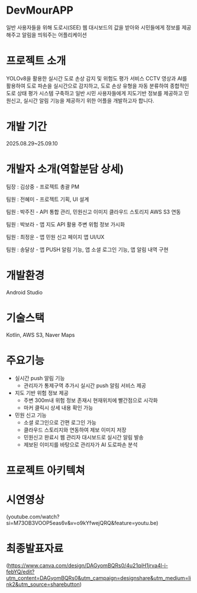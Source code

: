 # DevMourAPP
일반 사용자들을 위해 도로시(SEE) 웹 대시보드의 값을 받아와 시민들에게 정보를 제공해주고 알림을 띄워주는 어플리케이션

# 프로젝트 소개
YOLOv8을 활용한 실시간 도로 손상 감지 및 위험도 평가 서비스 CCTV 영상과 AI를 활용하여 도로 파손을 실시간으로 감지하고, 도로 손상 유형을 자동 분류하여 종합적인 도로 상태 평가 시스템 구축하고 일반 시민 사용자들에게 지도기반 정보를 제공하고 민원신고, 실시간 알림 기능을 제공하기 위한 어플을 개발하고자 합니다.

# 개발 기간
2025.08.29~25.09.10

# 개발자 소개(역할분담 상세)
팀장 : 김상중 - 프로젝트 총괄 PM

팀원 : 전혜미 - 프로젝트 기획, UI 설계

팀원 : 박주진 - API 통합 관리, 민원신고 이미지 클라우드 스토리지 AWS S3 연동

팀원 : 박보라 - 앱 지도 API 활용 주변 위험 정보 가시화

팀원 : 최정운 - 앱 민원 신고 페이지 앱 UI/UX

팀원 : 송달상 - 앱 PUSH 알림 기능, 앱 소셜 로그인 기능, 앱 알림 내역 구현

# 개발환경
Android Studio

# 기술스택
Kotlin, AWS S3, Naver Maps

# 주요기능
+ 실시간 push 알림 기능
    + 관리자가 통제구역 추가시 실시간 push 알림 서비스 제공
+ 지도 기반 위험 정보 제공
    + 주변 300m내 위험 정보 존재시 현재위치에 빨간점으로 시각화
    + 마커 클릭시 상세 내용 확인 가능
+ 민원 신고 기능
    + 소셜 로그인으로 간편 로그인 가능
    + 클라우드 스토리지와 연동하여 제보 이미지 저장
    + 민원신고 완료시 웹 관리자 대시보드로 실시간 알림 발송
    + 제보된 이미지를 바탕으로 관리자가 AI 도로파손 분석
      
# 프로젝트 아키텍쳐

# 시연영상
(youtube.com/watch?si=M73OB3VOOP5eas6v&v=o9kYfwejQRQ&feature=youtu.be)

# 최종발표자료
(https://www.canva.com/design/DAGyomBQRs0/4u21qiH1jrva4l-i-febYQ/edit?utm_content=DAGyomBQRs0&utm_campaign=designshare&utm_medium=link2&utm_source=sharebutton)

